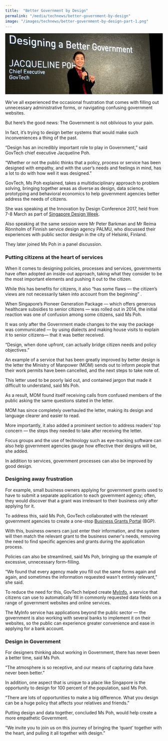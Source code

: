 ```yaml
---
title:  "Better Government by Design"
permalink: "/media/technews/better-government-by-design"
image: "/images/technews/better-government-by-design-part-1.png"
---
```


![better government by design](/images/technews/better-government-by-design-part-1.png)

We’ve all experienced the occasional frustration that comes with filling out unnecessary administrative forms, or navigating confusing government websites.

But here’s the good news: The Government is not oblivious to your pain.

In fact, it’s trying to design better systems that would make such inconveniences a thing of the past.

“Design has an incredibly important role to play in Government,” said GovTech chief executive Jacqueline Poh.

“Whether or not the public thinks that a policy, process or service has been designed with empathy, and with the user’s needs and feelings in mind, has a lot to do with how well it was designed.”

GovTech, Ms Poh explained, takes a multidisciplinary approach to problem solving, bringing together areas as diverse as design, data science, prototyping and behavioral economics to help government agencies better address the needs of citizens.

She was speaking at the Innovation by Design Conference 2017, held from 7-8 March as part of [Singapore Design Week](https://www.designsingapore.org/sdw).

Also speaking at the same session were Mr Peter Barkman and Mr Reima Rönnholm of Finnish service design agency PALMU, who discussed their experiences with public sector design in the city of Helsinki, Finland.

They later joined Ms Poh in a panel discussion.

### **Putting citizens at the heart of services**
When it comes to designing policies, processes and services, governments have often adopted an inside-out approach, taking what they consider to be the most important elements and pushing it out to the citizen.

While this has benefits for citizens, it also “has some flaws — the citizen’s views are not necessarily taken into account from the beginning” .

When Singapore’s Pioneer Generation Package — which offers generous healthcare subsidies to senior citizens — was rolled out in 2014, the initial reaction was one of confusion among some citizens, said Ms Poh. 

It was only after the Government made changes to the way the package was communicated — by using dialects and making house visits to explain it to senior citizens— that it was better received.

“Design, when done upfront, can actually bridge citizen needs and policy objectives.”

An example of a service that has been greatly improved by better design is the letter the Ministry of Manpower (MOM) sends out to inform people that their work permits have been cancelled, and the next steps to take note of.

This letter used to be poorly laid out, and contained jargon that made it difficult to understand, said Ms Poh.

As a result, MOM found itself receiving calls from confused members of the public asking the same questions stated in the letter.

MOM has since completely overhauled the letter, making its design and language clearer and easier to read.

More importantly, it also added a prominent section to address readers’ top concern — the steps they needed to take after receiving the letter.

Focus groups and the use of technology such as eye-tracking software can also help government agencies gauge how effective their designs will be, she added.  

In addition to services, government processes can also be improved by good design.

### **Designing away frustration**
For example, small business owners applying for government grants used to have to submit a separate application to each government agency; often, they would discover that a grant was irrelevant to their business only after applying for it.

To address this, said Ms Poh, GovTech collaborated with the relevant government agencies to create a one-stop [Business Grants Portal](https://www.businessgrants.gov.sg/) (BGP).

With this, business owners can just enter their information, and the system will then match the relevant grant to the business owner's needs, removing the need to find specific agencies and grants during the application process.

Policies can also be streamlined, said Ms Poh, bringing up the example of excessive, unnecessary form-filling.

“We found that every agency made you fill out the same forms again and again, and sometimes the information requested wasn't entirely relevant,” she said.

To reduce the need for this, GovTech helped create [MyInfo](https://www.singpass.gov.sg/myinfo/intro), a service that citizens can use to automatically fill in commonly requested data fields on a range of government websites and online services.

The MyInfo service has applications beyond the public sector — the government is also working with several banks to implement it on their websites, so the public can experience greater convenience and ease in applying for a bank account.

### **Design in Government**
For designers thinking about working in Government, there has never been a better time, said Ms Poh.

“The atmosphere is so receptive, and our means of capturing data have never been better.”

In addition, one aspect that is unique to a place like Singapore is the opportunity to design for 100 percent of the population, said Ms Poh.

“There are lots of opportunities to make a big difference. What you design can be a huge policy that affects your relatives and friends.” 

Putting design and data together, concluded Ms Poh, would help create a more empathetic Government.

“We invite you to join us on this journey of bringing the ‘quant’ together with the heart, and pulling it all together with design.”

